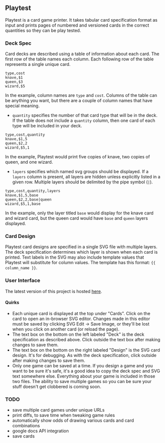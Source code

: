 ## Playtest

Playtest is a card game printer. It takes tabular card specification format as input and prints pages of numbered and versioned cards in the correct quantities so they can be play tested.


### Deck Spec

Card decks are described using a table of information about each card. The first row of the table names each column. Each following row of the table represents a single unique card. 

```
type,cost
knave,$1
queen,$3
wizard,$5
```

In the example, column names are `type` and `cost`. Columns of the table can be anything you want, but there are a couple of column names that have special meaning.

* `quantity` specifies the number of that card type that will be in the deck. If the table does not include a `quantity` column, then one card of each type will be included in your deck.

```
type,cost,quantity
knave,$1,5
queen,$2,2
wizard,$5,1
```

In the example, Playtest would print five copies of knave, two copies of queen, and one wizard.

* `layers` specifies which named svg groups should be displayed. If a `layers` column is present, all layers are hidden unless explicitly listed in a given row. Multiple layers should be delimited by the pipe symbol (`|`).

```
type,cost,quantity,layers
knave,$1,5,base
queen,$2,2,base|queen
wizard,$5,1,base
```

In the example, only the layer titled `base` would display for the knave card and wizard card, but the queen card would have `base` and `queen` layers displayed.

### Card Design

Playtest card designs are specified in a single SVG file with multiple layers. The deck specification determines which layer is shown when each card is printed. Text labels in the SVG may also include template values that Playtest will substitute for column values.  The template has this format: `{{ column_name }}`.

### User Interface

The latest version of this project is hosted [here](http://playtest.meteor.com).

#### Quirks

* Each unique card is displayed at the top under "Cards". Click on the card to open an in-browser SVG editor. Changes made in this editor must be saved by clicking SVG Edit -> Save Image, or they'll be lost when you click on another card (or reload the page).
* The text box on the bottom on the left labeled "Deck" is the deck specification as described above. Click outside the text box after making changes to save them.
* The text box on the bottom on the right labeled "Design" is the SVG card design. It's for debugging. As with the deck specification, click outside after making changes to save them.
* Only one game can be saved at a time. If you design a game and you want to be sure it's safe, it's a good idea to copy the deck spec and SVG text somewhere else. Everything about your game is included in those two files. The ability to save multiple games so you can be sure your stuff doesn't get clobbered is coming soon.

### TODO

- save multiple card games under unique URLs
- print diffs, to save time when tweaking game rules
- automatically show odds of drawing various cards and card combinations
- google docs API integration
- save cards
